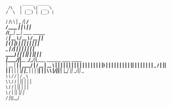            _____  _____                                   
     /\   |  __ \|  __ \                                  
    /  \  | |__) | |__) |                                 
   / /\ \ |  _  /|  ___/                                  
  / ____ \| | \ \| |                                      
 /_/____\_\_|_ \_\_|_   ____  ______                      
  / ____|  __ \ / __ \ / __ \|  ____|                     
 | (___ | |__) | |  | | |  | | |__                        
  \___ \|  ___/| |  | | |  | |  __|                       
  ____) | |    | |__| | |__| | |                          
 |_____/|_|____ \____/_\____/|_|____ _______ ____  _____  
 |  __ \|  ____|__   __|  ____/ ____|__   __/ __ \|  __ \ 
 | |  | | |__     | |  | |__ | |       | | | |  | | |__) |
 | |  | |  __|    | |  |  __|| |       | | | |  | |  _  / 
 | |__| | |____   | |  | |___| |____   | | | |__| | | \ \ 
 |_____/|______|__|_|  |______\_____|  |_|  \____/|_|  \_\
 \ \    / /_ | / _ \                                      
  \ \  / / | || | | |                                     
   \ \/ /  | || | | |                                     
    \  /   | || |_| |                                     
     \/    |_(_)___/                                      
                                                          
                                                          